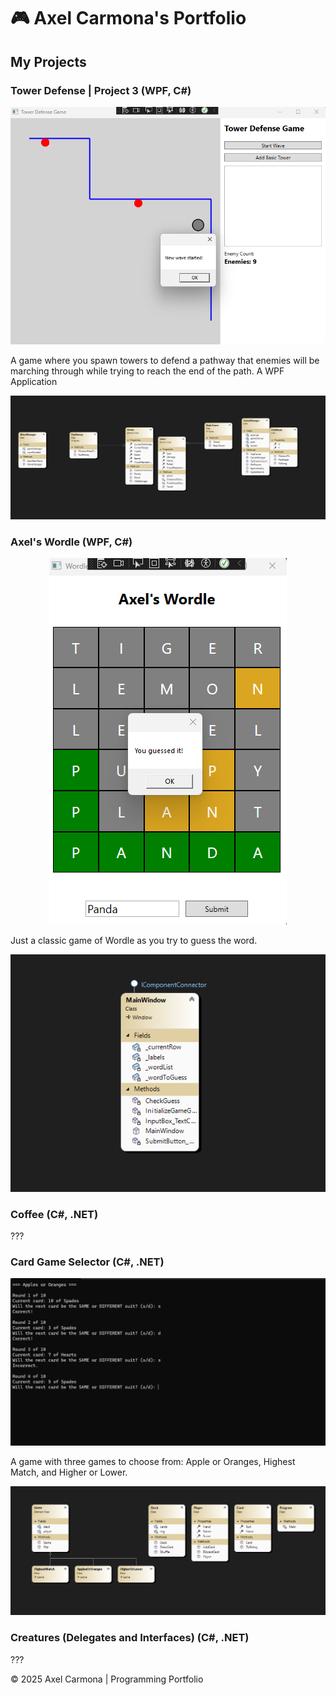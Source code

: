 <!DOCTYPE html>
<html lang="en">
<h
</head>
<body>
    <div class="container">
        <h1>🎮 Axel Carmona's Portfolio </h1>
        <h2>My Projects</h2>
        <div class="project-card">
            <h3> Tower Defense | Project 3 (WPF, C#)</h3>
             <p align="center"><img src="https://github.com/CrazyPhrog/AxelCarmona.github.io/blob/main/TowerDefense.png"></p>
            <p>A game where you spawn towers to defend a pathway that enemies will be marching through while trying to reach the end of the path. A WPF Application</p>
            <p align="center"><img src="https://github.com/CrazyPhrog/AxelCarmona.github.io/blob/main/ClassDiagramTower.png"></p>
        </div>
        <div class="project-card">
            <h3> Axel's Wordle (WPF, C#)</h3>
            <p align="center"><img src="https://github.com/CrazyPhrog/AxelCarmona.github.io/blob/main/Wordle.png"></p>
            <p>Just a classic game of Wordle as you try to guess the word.</p>
            <p align="center"><img src="https://github.com/CrazyPhrog/AxelCarmona.github.io/blob/main/ClassDiagramWordle.png"></p>
        </div>
        <div class="project-card">
            <h3> Coffee (C#, .NET)</h3>
            <p>???</p>
        </div>
           <div class="project-card">
            <h3> Card Game Selector (C#, .NET)</h3>
            <p align="center"><img src="https://github.com/CrazyPhrog/AxelCarmona.github.io/blob/main/CardGameSelector.png"></p>
            <p>A game with three games to choose from: Apple or Oranges, Highest Match, and Higher or Lower.</p>
            <p align="center"><img src="https://github.com/CrazyPhrog/AxelCarmona.github.io/blob/main/Card%20Game%20Selector%20Diagram.png"></p>
        </div>
           <div class="project-card">
            <h3> Creatures (Delegates and Interfaces) (C#, .NET)</h3>
            <p>???</p>
        </div>
        <footer>
            © 2025 Axel Carmona | Programming Portfolio
        </footer>
    </div>
</body>
</html>

